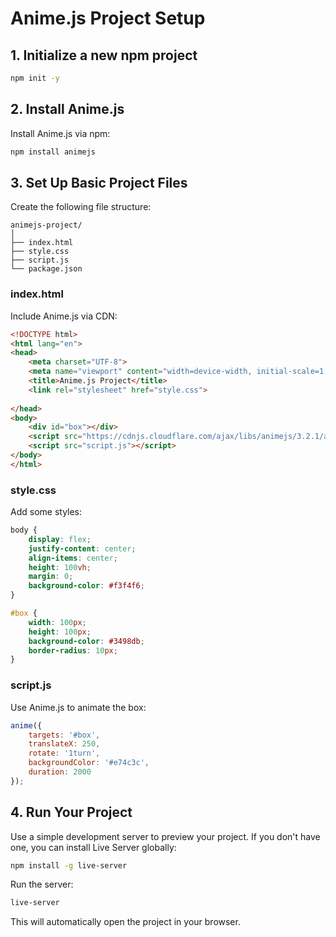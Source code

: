 # Anime.js Project Setup

## 1. Initialize a new npm project
```bash
npm init -y
```

## 2. Install Anime.js
Install Anime.js via npm:
```bash
npm install animejs
```

## 3. Set Up Basic Project Files

Create the following file structure:

```
animejs-project/
│
├── index.html
├── style.css
├── script.js
└── package.json
```

### index.html

Include Anime.js via CDN:

```html
<!DOCTYPE html>
<html lang="en">
<head>
    <meta charset="UTF-8">
    <meta name="viewport" content="width=device-width, initial-scale=1.0">
    <title>Anime.js Project</title>
    <link rel="stylesheet" href="style.css">
    
</head>
<body>
    <div id="box"></div>
    <script src="https://cdnjs.cloudflare.com/ajax/libs/animejs/3.2.1/anime.min.js"></script>
    <script src="script.js"></script>
</body>
</html>
```
### style.css

Add some styles:

```css
body {
    display: flex;
    justify-content: center;
    align-items: center;
    height: 100vh;
    margin: 0;
    background-color: #f3f4f6;
}

#box {
    width: 100px;
    height: 100px;
    background-color: #3498db;
    border-radius: 10px;
}
```

### script.js

Use Anime.js to animate the box:
```javascript
anime({
    targets: '#box',
    translateX: 250,
    rotate: '1turn',
    backgroundColor: '#e74c3c',
    duration: 2000
});
```

## 4. Run Your Project
Use a simple development server to preview your project. If you don't have one, you can install Live Server globally:
```bash
npm install -g live-server
```

Run the server:

```bash
live-server
```
This will automatically open the project in your browser.